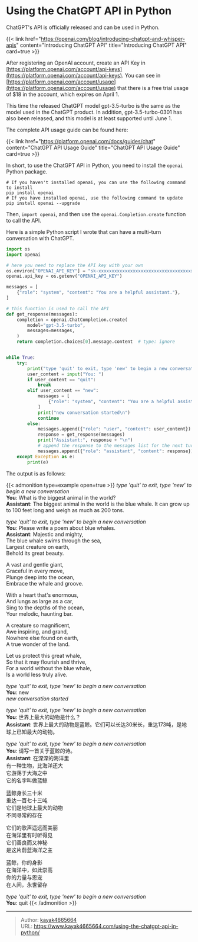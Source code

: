 # Using the ChatGPT API in Python

ChatGPT's API is officially released and can be used in Python.
<!--more-->

{{< link href="https://openai.com/blog/introducing-chatgpt-and-whisper-apis" content="Introducing ChatGPT API" title="Introducing ChatGPT API" card=true >}}

After registering an OpenAI account, create an API Key in [https://platform.openai.com/account/api-keys](https://platform.openai.com/account/api-keys). You can see in [https://platform.openai.com/account/usage](https://platform.openai.com/account/usage) that there is a free trial usage of $18 in the account, which expires on April 1.

This time the released ChatGPT model gpt-3.5-turbo is the same as the model used in the ChatGPT product. In addition, gpt-3.5-turbo-0301 has also been released, and this model is at least supported until June 1.

The complete API usage guide can be found here:

{{< link href="https://platform.openai.com/docs/guides/chat" content="ChatGPT API Usage Guide" title="ChatGPT API Usage Guide" card=true >}}

In short, to use the ChatGPT API in Python, you need to install the `openai` Python package.

``` shell
# If you haven't installed openai, you can use the following command to install
pip install openai
# If you have installed openai, use the following command to update
pip install openai --upgrade
```
Then, `import openai`, and then use the `openai.Completion.create` function to call the API.

Here is a simple Python script I wrote that can have a multi-turn conversation with ChatGPT.

``` python
import os
import openai

# here you need to replace the API key with your own
os.environ["OPENAI_API_KEY"] = "sk-xxxxxxxxxxxxxxxxxxxxxxxxxxxxxxxxxxxxxxxx"
openai.api_key = os.getenv("OPENAI_API_KEY")

messages = [
    {"role": "system", "content": "You are a helpful assistant."},
]

# this function is used to call the API
def get_response(messages):
    completion = openai.ChatCompletion.create(
        model="gpt-3.5-turbo",
        messages=messages,
    )
    return completion.choices[0].message.content  # type: ignore


while True:
    try:
        print("type 'quit' to exit, type 'new' to begin a new conversation")
        user_content = input("You: ")
        if user_content == "quit":
            break
        elif user_content == "new":
            messages = [
                {"role": "system", "content": "You are a helpful assistant."},
            ]
            print("new conversation started\n")
            continue
        else:
            messages.append({"role": "user", "content": user_content})
            response = get_response(messages)
            print("Assistant:", response + "\n")
            # append the response to the messages list for the next turn
            messages.append({"role": "assistant", "content": response})
    except Exception as e:
        print(e)
```

The output is as follows:

{{< admonition type=example open=true >}}
*type 'quit' to exit, type 'new' to begin a new conversation*  
**You**: What is the biggest animal in the world?  
**Assistant**: The biggest animal in the world is the blue whale. It can grow up to 100 feet long and weigh as much as 200 tons.  

*type 'quit' to exit, type 'new' to begin a new conversation*  
**You**: Please write a poem about blue whales.  
**Assistant**: Majestic and mighty,  
The blue whale swims through the sea,  
Largest creature on earth,  
Behold its great beauty.  

A vast and gentle giant,  
Graceful in every move,  
Plunge deep into the ocean,  
Embrace the whale and groove.  

With a heart that's enormous,  
And lungs as large as a car,  
Sing to the depths of the ocean,  
Your melodic, haunting bar.  

A creature so magnificent,  
Awe inspiring, and grand,  
Nowhere else found on earth,  
A true wonder of the land.  

Let us protect this great whale,  
So that it may flourish and thrive,  
For a world without the blue whale,  
Is a world less truly alive.  

*type 'quit' to exit, type 'new' to begin a new conversation*  
**You**: new  
*new conversation started*  

*type 'quit' to exit, type 'new' to begin a new conversation*  
**You**: 世界上最大的动物是什么？  
**Assistant**: 世界上最大的动物是蓝鲸。它们可以长达30米长，重达173吨，是地球上已知最大的动物。  

*type 'quit' to exit, type 'new' to begin a new conversation*  
**You**: 请写一首关于蓝鲸的诗。  
**Assistant**: 在深深的海洋里  
有一种生物，比海洋还大  
它游荡于大海之中  
它的名字叫做蓝鲸  

蓝鲸身长三十米  
重达一百七十三吨  
它们是地球上最大的动物  
不同寻常的存在  

它们的歌声遥远而美丽  
在海洋里有时听得见  
它们善良而又神秘  
是这片蔚蓝海洋之主  

蓝鲸，你的身影  
在海洋中，如此崇高  
你的力量与恩宠  
在人间，永世留存  

*type 'quit' to exit, type 'new' to begin a new conversation*  
**You**: quit
{{< /admonition >}}

---

> Author: [kayak4665664](https://github.com/kayak4665664)  
> URL: https://www.kayak4665664.com/using-the-chatgpt-api-in-python/  

